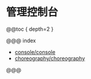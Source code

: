 # 管理控制台

@@toc { depth=2 }

@@@ index

* [console/console](console/console.md)
* [choreography/choreography](choreography/choreography.md)

@@@
